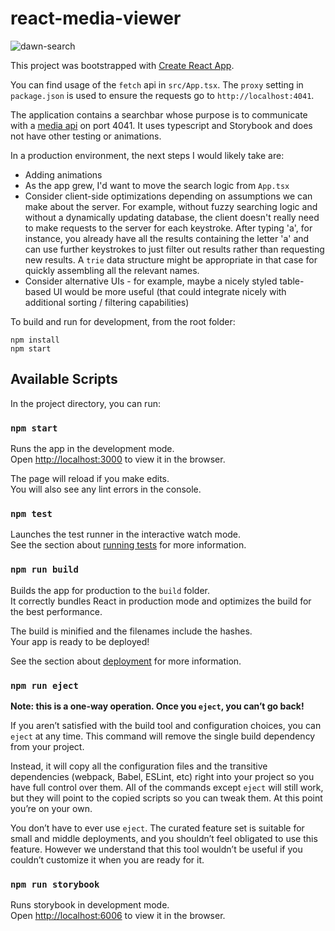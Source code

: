 # react-media-viewer

![dawn-search](https://user-images.githubusercontent.com/103219497/162853381-ff816a2a-2aa6-42e6-a14f-2531e95d48c7.png)

This project was bootstrapped with [Create React App](https://github.com/facebook/create-react-app).

You can find usage of the `fetch` api in `src/App.tsx`. The `proxy` setting in `package.json` is used to ensure the requests go to `http://localhost:4041`.

The application contains a searchbar whose purpose is to communicate with a [media api](https://github.com/justin-p-trainor/go-digital-media-server) on port 4041. It uses typescript and Storybook and does not have other testing or animations.

In a production environment, the next steps I would likely take are:
* Adding animations
* As the app grew, I'd want to move the search logic from `App.tsx`
* Consider client-side optimizations depending on assumptions we can make about the server. For example, without fuzzy searching logic and without a dynamically updating database, the client doesn't really need to make requests to the server for each keystroke. After typing 'a', for instance, you already have all the results containing the letter 'a' and can use further keystrokes to just filter out results rather than requesting new results. A `trie` data structure might be appropriate in that case for quickly assembling all the relevant names.
* Consider alternative UIs - for example, maybe a nicely styled table-based UI would be more useful (that could integrate nicely with additional sorting / filtering capabilities)

To build and run for development, from the root folder:
```
npm install
npm start
```

## Available Scripts

In the project directory, you can run:

### `npm start`

Runs the app in the development mode.\
Open [http://localhost:3000](http://localhost:3000) to view it in the browser.

The page will reload if you make edits.\
You will also see any lint errors in the console.

### `npm test`

Launches the test runner in the interactive watch mode.\
See the section about [running tests](https://facebook.github.io/create-react-app/docs/running-tests) for more information.

### `npm run build`

Builds the app for production to the `build` folder.\
It correctly bundles React in production mode and optimizes the build for the best performance.

The build is minified and the filenames include the hashes.\
Your app is ready to be deployed!

See the section about [deployment](https://facebook.github.io/create-react-app/docs/deployment) for more information.

### `npm run eject`

**Note: this is a one-way operation. Once you `eject`, you can’t go back!**

If you aren’t satisfied with the build tool and configuration choices, you can `eject` at any time. This command will remove the single build dependency from your project.

Instead, it will copy all the configuration files and the transitive dependencies (webpack, Babel, ESLint, etc) right into your project so you have full control over them. All of the commands except `eject` will still work, but they will point to the copied scripts so you can tweak them. At this point you’re on your own.

You don’t have to ever use `eject`. The curated feature set is suitable for small and middle deployments, and you shouldn’t feel obligated to use this feature. However we understand that this tool wouldn’t be useful if you couldn’t customize it when you are ready for it.

### `npm run storybook`

Runs storybook in development mode.\
Open [http://localhost:6006](http://localhost:6006) to view it in the browser.
